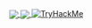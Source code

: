 
<a href="#">
  <img align="center" src="https://github-readme-stats.vercel.app/api?username=Alpha-404&count_private=true&show_icons=true&theme=chartreuse-dark" />
</a>
<a href="#">
  <img align="center" src="https://github-readme-stats.vercel.app/api/top-langs/?username=Alpha-404&theme=chartreuse-dark&layout=compact" />
</a>
<a href="#">
  <img src="https://tryhackme-badges.s3.amazonaws.com/axjp.png" alt="TryHackMe">
</a>
